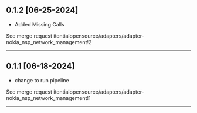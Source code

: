 
## 0.1.2 [06-25-2024]

* Added Missing Calls

See merge request itentialopensource/adapters/adapter-nokia_nsp_network_management!2

---

## 0.1.1 [06-18-2024]

* change to run pipeline

See merge request itentialopensource/adapters/adapter-nokia_nsp_network_management!1

---
